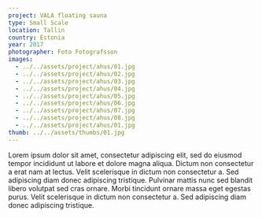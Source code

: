 ```yaml
---
project: VALA floating sauna
type: Small Scale
location: Tallin
country: Estonia
year: 2017
photographer: Foto Fotografsson
images:
  - ../../assets/project/ahus/01.jpg
  - ../../assets/project/ahus/02.jpg
  - ../../assets/project/ahus/03.jpg
  - ../../assets/project/ahus/04.jpg
  - ../../assets/project/ahus/05.jpg
  - ../../assets/project/ahus/06.jpg
  - ../../assets/project/ahus/07.jpg
  - ../../assets/project/ahus/08.jpg
  - ../../assets/project/ahus/01.jpg
thumb: ../../assets/thumbs/01.jpg
---
```


Lorem ipsum dolor sit amet, consectetur adipiscing elit, sed do eiusmod tempor incididunt ut labore et dolore
magna aliqua. Dictum non consectetur a erat nam at lectus. Velit scelerisque in dictum non consectetur a. Sed
adipiscing diam donec adipiscing tristique. Pulvinar mattis nunc sed blandit libero volutpat sed cras ornare.
Morbi tincidunt ornare massa eget egestas purus. Velit scelerisque in dictum non consectetur a. Sed
adipiscing diam donec adipiscing tristique.
